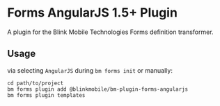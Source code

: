 # Forms AngularJS 1.5+ Plugin

A plugin for the Blink Mobile Technologies Forms definition transformer.

## Usage

via selecting `AngularJS` during `bm forms init` or manually:


```
cd path/to/project
bm forms plugin add @blinkmobile/bm-plugin-forms-angularjs
bm forms plugin templates
```
